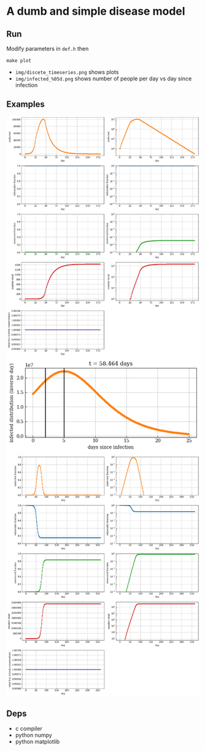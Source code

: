 # A dumb and simple disease model

## Run
Modify parameters in `def.h` then
```
make plot
```
* `img/discete_timeseries.png` shows plots
* `img/infected_%05d.png` shows number of people per day vs day since infection

## Examples
![Example Image](example1.png)
![Example Image](example2.png)
![Example Image](example3.png)

## Deps
* c compiler
* python numpy
* python matplotlib
